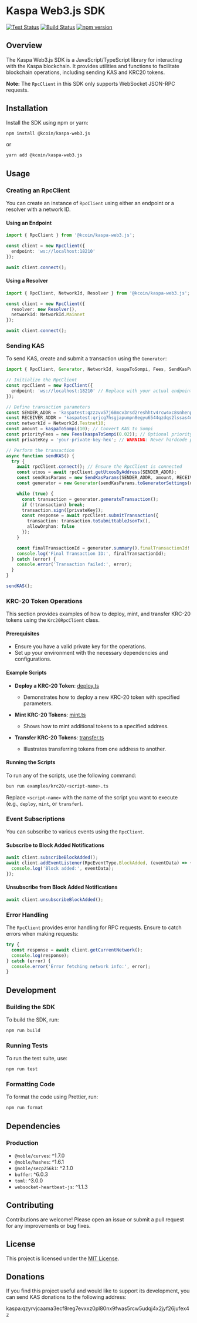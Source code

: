 # Kaspa Web3.js SDK

[![Test Status](https://github.com/kaspa-kcoin/kaspa-web3.js/actions/workflows/test.yml/badge.svg)](https://github.com/kaspa-kcoin/kaspa-web3.js/actions/workflows/test.yml)
[![Build Status](https://github.com/kaspa-kcoin/kaspa-web3.js/actions/workflows/build.yml/badge.svg)](https://github.com/kaspa-kcoin/kaspa-web3.js/actions/workflows/build.yml)
[![npm version](https://img.shields.io/npm/v/@kcoin/kaspa-web3.js.svg)](https://www.npmjs.com/package/@kcoin/kaspa-web3.js)

## Overview

The Kaspa Web3.js SDK is a JavaScript/TypeScript library for interacting with the Kaspa blockchain. It provides utilities and functions to facilitate blockchain operations, including sending KAS and KRC20 tokens.

**Note:** The `RpcClient` in this SDK only supports WebSocket JSON-RPC requests.

## Installation

Install the SDK using npm or yarn:

```sh
npm install @kcoin/kaspa-web3.js
```

or

```sh
yarn add @kcoin/kaspa-web3.js
```

## Usage

### Creating an RpcClient

You can create an instance of `RpcClient` using either an endpoint or a resolver with a network ID.

#### Using an Endpoint

```typescript
import { RpcClient } from '@kcoin/kaspa-web3.js';

const client = new RpcClient({
  endpoint: 'ws://localhost:18210'
});

await client.connect();
```

#### Using a Resolver

```typescript
import { RpcClient, NetworkId, Resolver } from '@kcoin/kaspa-web3.js';

const client = new RpcClient({
  resolver: new Resolver(),
  networkId: NetworkId.Mainnet
});

await client.connect();
```

### Sending KAS

To send KAS, create and submit a transaction using the `Generator`:

```typescript
import { RpcClient, Generator, NetworkId, kaspaToSompi, Fees, SendKasParams } from '@kcoin/kaspa-web3.js';

// Initialize the RpcClient
const rpcClient = new RpcClient({
  endpoint: 'ws://localhost:18210' // Replace with your actual endpoint
});

// Define transaction parameters
const SENDER_ADDR = 'kaspatest:qzzzvv57j68mcv3rsd2reshhtv4rcw4xc8snhenp2k4wu4l30jfjxlgfr8qcz';
const RECEIVER_ADDR = 'kaspatest:qrjcg7hsgjapumpn8egyu6544qzdqs2lssas4nfwewl55lnenr5pyzd7cmyx6';
const networkId = NetworkId.Testnet10;
const amount = kaspaToSompi(10); // Convert KAS to Sompi
const priorityFees = new Fees(kaspaToSompi(0.02)); // Optional priority fee
const privateKey = 'your-private-key-hex'; // WARNING: Never hardcode private keys in production code

// Perform the transaction
async function sendKAS() {
  try {
    await rpcClient.connect(); // Ensure the RpcClient is connected
    const utxos = await rpcClient.getUtxosByAddress(SENDER_ADDR);
    const sendKasParams = new SendKasParams(SENDER_ADDR, amount, RECEIVER_ADDR, networkId, priorityFees);
    const generator = new Generator(sendKasParams.toGeneratorSettings(utxos));

    while (true) {
      const transaction = generator.generateTransaction();
      if (!transaction) break;
      transaction.sign([privateKey]);
      const response = await rpcClient.submitTransaction({
        transaction: transaction.toSubmittableJsonTx(),
        allowOrphan: false
      });
    }

    const finalTransactionId = generator.summary().finalTransactionId!.toHex();
    console.log('Final Transaction ID:', finalTransactionId);
  } catch (error) {
    console.error('Transaction failed:', error);
  }
}

sendKAS();
```

### KRC-20 Token Operations

This section provides examples of how to deploy, mint, and transfer KRC-20 tokens using the `Krc20RpcClient` class.

#### Prerequisites

- Ensure you have a valid private key for the operations.
- Set up your environment with the necessary dependencies and configurations.

#### Example Scripts

- **Deploy a KRC-20 Token**: [deploy.ts](examples/krc20/deploy.ts)

  - Demonstrates how to deploy a new KRC-20 token with specified parameters.

- **Mint KRC-20 Tokens**: [mint.ts](examples/krc20/mint.ts)

  - Shows how to mint additional tokens to a specified address.

- **Transfer KRC-20 Tokens**: [transfer.ts](examples/krc20/transfer.ts)
  - Illustrates transferring tokens from one address to another.

#### Running the Scripts

To run any of the scripts, use the following command:

```bash
bun run examples/krc20/<script-name>.ts
```

Replace `<script-name>` with the name of the script you want to execute (e.g., `deploy`, `mint`, or `transfer`).

### Event Subscriptions

You can subscribe to various events using the `RpcClient`.

#### Subscribe to Block Added Notifications

```typescript
await client.subscribeBlockAdded();
await client.addEventListener(RpcEventType.BlockAdded, (eventData) => {
  console.log('Block added:', eventData);
});
```

#### Unsubscribe from Block Added Notifications

```typescript
await client.unsubscribeBlockAdded();
```

### Error Handling

The `RpcClient` provides error handling for RPC requests. Ensure to catch errors when making requests:

```typescript
try {
  const response = await client.getCurrentNetwork();
  console.log(response);
} catch (error) {
  console.error('Error fetching network info:', error);
}
```

## Development

### Building the SDK

To build the SDK, run:

```sh
npm run build
```

### Running Tests

To run the test suite, use:

```sh
npm run test
```

### Formatting Code

To format the code using Prettier, run:

```sh
npm run format
```

## Dependencies

### Production

- `@noble/curves`: ^1.7.0
- `@noble/hashes`: ^1.6.1
- `@noble/secp256k1`: ^2.1.0
- `buffer`: ^6.0.3
- `toml`: ^3.0.0
- `websocket-heartbeat-js`: ^1.1.3

## Contributing

Contributions are welcome! Please open an issue or submit a pull request for any improvements or bug fixes.

## License

This project is licensed under the [MIT License](./LICENSE).

## Donations

If you find this project useful and would like to support its development, you can send KAS donations to the following address:

kaspa:qzyrvjcaama3ecf8reg7evxxz0pl80nx9fwas5rcw5udqj4x2jyf26jufex4z
